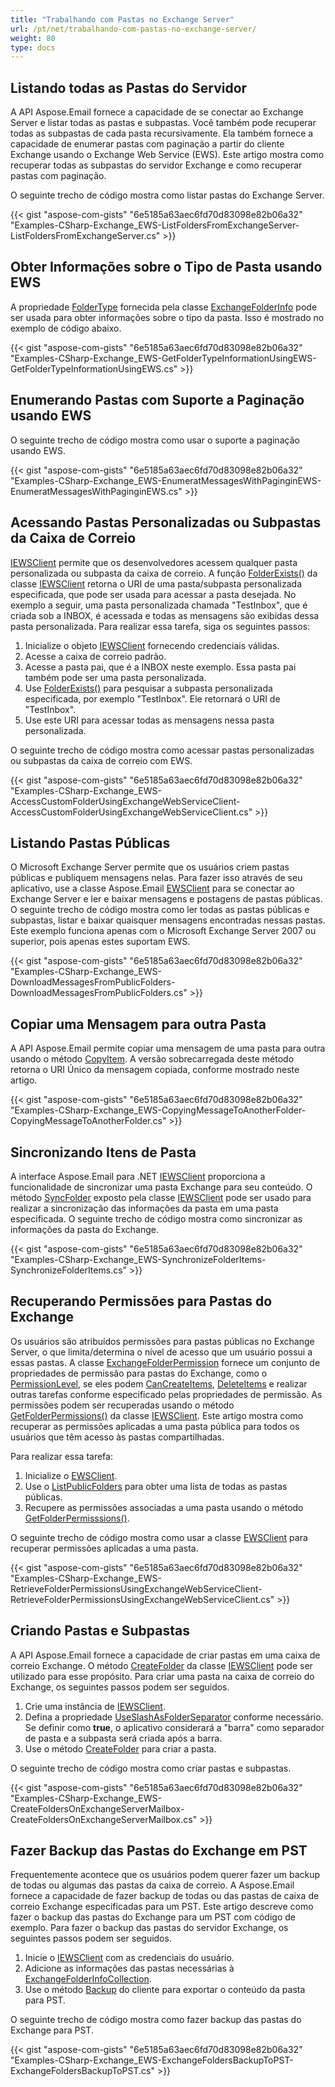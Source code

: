 ```yaml
---
title: "Trabalhando com Pastas no Exchange Server"
url: /pt/net/trabalhando-com-pastas-no-exchange-server/
weight: 80
type: docs
---
```



## **Listando todas as Pastas do Servidor**

A API Aspose.Email fornece a capacidade de se conectar ao Exchange Server e listar todas as pastas e subpastas. Você também pode recuperar todas as subpastas de cada pasta recursivamente. Ela também fornece a capacidade de enumerar pastas com paginação a partir do cliente Exchange usando o Exchange Web Service (EWS). Este artigo mostra como recuperar todas as subpastas do servidor Exchange e como recuperar pastas com paginação.

O seguinte trecho de código mostra como listar pastas do Exchange Server.

{{< gist "aspose-com-gists" "6e5185a63aec6fd70d83098e82b06a32" "Examples-CSharp-Exchange_EWS-ListFoldersFromExchangeServer-ListFoldersFromExchangeServer.cs" >}}

## **Obter Informações sobre o Tipo de Pasta usando EWS**

A propriedade [FolderType](https://reference.aspose.com/email/net/aspose.email.clients.exchange/exchangefolderinfo/foldertype/) fornecida pela classe [ExchangeFolderInfo](https://reference.aspose.com/email/net/aspose.email.clients.exchange/exchangefolderinfo/) pode ser usada para obter informações sobre o tipo da pasta. Isso é mostrado no exemplo de código abaixo.

{{< gist "aspose-com-gists" "6e5185a63aec6fd70d83098e82b06a32" "Examples-CSharp-Exchange_EWS-GetFolderTypeInformationUsingEWS-GetFolderTypeInformationUsingEWS.cs" >}}

## **Enumerando Pastas com Suporte a Paginação usando EWS**

O seguinte trecho de código mostra como usar o suporte a paginação usando EWS.

{{< gist "aspose-com-gists" "6e5185a63aec6fd70d83098e82b06a32" "Examples-CSharp-Exchange_EWS-EnumeratMessagesWithPaginginEWS-EnumeratMessagesWithPaginginEWS.cs" >}}

## **Acessando Pastas Personalizadas ou Subpastas da Caixa de Correio**

[IEWSClient](https://reference.aspose.com/email/net/aspose.email.clients.exchange.webservice/iewsclient/) permite que os desenvolvedores acessem qualquer pasta personalizada ou subpasta da caixa de correio. A função [FolderExists()](https://reference.aspose.com/email/net/aspose.email.clients.exchange.webservice/iewsclient/folderexists/#folderexists/) da classe [IEWSClient](https://reference.aspose.com/email/net/aspose.email.clients.exchange.webservice/iewsclient/) retorna o URI de uma pasta/subpasta personalizada especificada, que pode ser usada para acessar a pasta desejada. No exemplo a seguir, uma pasta personalizada chamada "TestInbox", que é criada sob a INBOX, é acessada e todas as mensagens são exibidas dessa pasta personalizada. Para realizar essa tarefa, siga os seguintes passos:

1. Inicialize o objeto [IEWSClient](https://reference.aspose.com/email/net/aspose.email.clients.exchange.webservice/iewsclient/) fornecendo credenciais válidas.
1. Acesse a caixa de correio padrão.
1. Acesse a pasta pai, que é a INBOX neste exemplo. Essa pasta pai também pode ser uma pasta personalizada.
1. Use [FolderExists()](https://reference.aspose.com/email/net/aspose.email.clients.exchange.webservice/iewsclient/folderexists/#folderexists/) para pesquisar a subpasta personalizada especificada, por exemplo "TestInbox". Ele retornará o URI de "TestInbox".
1. Use este URI para acessar todas as mensagens nessa pasta personalizada.

O seguinte trecho de código mostra como acessar pastas personalizadas ou subpastas da caixa de correio com EWS.

{{< gist "aspose-com-gists" "6e5185a63aec6fd70d83098e82b06a32" "Examples-CSharp-Exchange_EWS-AccessCustomFolderUsingExchangeWebServiceClient-AccessCustomFolderUsingExchangeWebServiceClient.cs" >}}

## **Listando Pastas Públicas**

O Microsoft Exchange Server permite que os usuários criem pastas públicas e publiquem mensagens nelas. Para fazer isso através de seu aplicativo, use a classe Aspose.Email [EWSClient](https://reference.aspose.com/email/net/aspose.email.clients.exchange.webservice/ewsclient/) para se conectar ao Exchange Server e ler e baixar mensagens e postagens de pastas públicas. O seguinte trecho de código mostra como ler todas as pastas públicas e subpastas, listar e baixar quaisquer mensagens encontradas nessas pastas. Este exemplo funciona apenas com o Microsoft Exchange Server 2007 ou superior, pois apenas estes suportam EWS.

{{< gist "aspose-com-gists" "6e5185a63aec6fd70d83098e82b06a32" "Examples-CSharp-Exchange_EWS-DownloadMessagesFromPublicFolders-DownloadMessagesFromPublicFolders.cs" >}}

## **Copiar uma Mensagem para outra Pasta**

A API Aspose.Email permite copiar uma mensagem de uma pasta para outra usando o método [CopyItem](https://reference.aspose.com/email/net/aspose.email.clients.exchange.webservice/iewsclient/copyitem/#copyitem). A versão sobrecarregada deste método retorna o URI Único da mensagem copiada, conforme mostrado neste artigo.

{{< gist "aspose-com-gists" "6e5185a63aec6fd70d83098e82b06a32" "Examples-CSharp-Exchange_EWS-CopyingMessageToAnotherFolder-CopyingMessageToAnotherFolder.cs" >}}

## **Sincronizando Itens de Pasta**

A interface Aspose.Email para .NET [IEWSClient](https://reference.aspose.com/email/net/aspose.email.clients.exchange.webservice/iewsclient/) proporciona a funcionalidade de sincronizar uma pasta Exchange para seu conteúdo. O método [SyncFolder](https://reference.aspose.com/email/net/aspose.email.clients.exchange.webservice/iewsclient/syncfolder/#syncfolder/) exposto pela classe [IEWSClient](https://reference.aspose.com/email/net/aspose.email.clients.exchange.webservice/iewsclient/) pode ser usado para realizar a sincronização das informações da pasta em uma pasta especificada. O seguinte trecho de código mostra como sincronizar as informações da pasta do Exchange.

{{< gist "aspose-com-gists" "6e5185a63aec6fd70d83098e82b06a32" "Examples-CSharp-Exchange_EWS-SynchronizeFolderItems-SynchronizeFolderItems.cs" >}}

## **Recuperando Permissões para Pastas do Exchange**

Os usuários são atribuídos permissões para pastas públicas no Exchange Server, o que limita/determina o nível de acesso que um usuário possui a essas pastas. A classe [ExchangeFolderPermission](https://reference.aspose.com/email/net/aspose.email.clients.exchange/exchangefolderpermission/) fornece um conjunto de propriedades de permissão para pastas do Exchange, como o [PermissionLevel](https://reference.aspose.com/email/net/aspose.email.clients.exchange/exchangefolderpermission/permissionlevel/), se eles podem [CanCreateItems](https://reference.aspose.com/email/net/aspose.email.clients.exchange/exchangebasepermission/cancreateitems/), [DeleteItems](https://reference.aspose.com/email/net/aspose.email.clients.exchange/exchangebasepermission/deleteitems/) e realizar outras tarefas conforme especificado pelas propriedades de permissão. As permissões podem ser recuperadas usando o método [GetFolderPermissions()](https://reference.aspose.com/email/net/aspose.email.clients.exchange.webservice/iewsclient/getfolderpermissions/#getfolderpermissions) da classe [IEWSClient](https://reference.aspose.com/email/net/aspose.email.clients.exchange/webservice/iewsclient/). Este artigo mostra como recuperar as permissões aplicadas a uma pasta pública para todos os usuários que têm acesso às pastas compartilhadas.

Para realizar essa tarefa:

1. Inicialize o [EWSClient](https://reference.aspose.com/email/net/aspose.email.clients.exchange/webservice/ewsclient/).
1. Use o [ListPublicFolders](https://reference.aspose.com/email/net/aspose.email.clients.exchange.webservice/iewsclient/listpublicfolders/#listpublicfolders) para obter uma lista de todas as pastas públicas.
1. Recupere as permissões associadas a uma pasta usando o método [GetFolderPermisssions()](https://reference.aspose.com/email/net/aspose.email.clients.exchange/webservice/iewsclient/getfolderpermissions/#getfolderpermissions).

O seguinte trecho de código mostra como usar a classe [EWSClient](https://reference.aspose.com/email/net/aspose.email.clients.exchange.webservice/ewsclient/) para recuperar permissões aplicadas a uma pasta.

{{< gist "aspose-com-gists" "6e5185a63aec6fd70d83098e82b06a32" "Examples-CSharp-Exchange_EWS-RetrieveFolderPermissionsUsingExchangeWebServiceClient-RetrieveFolderPermissionsUsingExchangeWebServiceClient.cs" >}}

## **Criando Pastas e Subpastas**

A API Aspose.Email fornece a capacidade de criar pastas em uma caixa de correio Exchange. O método [CreateFolder](https://reference.aspose.com/email/net/aspose.email.clients.exchange.webservice/iewsclient/createfolder/#createfolder/) da classe [IEWSClient](https://reference.aspose.com/email/net/aspose.email.clients.exchange.webservice/iewsclient/) pode ser utilizado para esse propósito. Para criar uma pasta na caixa de correio do Exchange, os seguintes passos podem ser seguidos.

1. Crie uma instância de [IEWSClient](https://reference.aspose.com/email/net/aspose.email.clients.exchange.webservice/iewsclient/).
1. Defina a propriedade [UseSlashAsFolderSeparator](https://reference.aspose.com/email/net/aspose.email.clients.exchange.webservice/iewsclient/useslashasfolderseparator/) conforme necessário. Se definir como **true**, o aplicativo considerará a "barra" como separador de pasta e a subpasta será criada após a barra.
1. Use o método [CreateFolder](https://reference.aspose.com/email/net/aspose.email.clients.exchange.webservice/iewsclient/createfolder/#createfolder/) para criar a pasta.

O seguinte trecho de código mostra como criar pastas e subpastas.

{{< gist "aspose-com-gists" "6e5185a63aec6fd70d83098e82b06a32" "Examples-CSharp-Exchange_EWS-CreateFoldersOnExchangeServerMailbox-CreateFoldersOnExchangeServerMailbox.cs" >}}

## **Fazer Backup das Pastas do Exchange em PST**

Frequentemente acontece que os usuários podem querer fazer um backup de todas ou algumas das pastas da caixa de correio. A Aspose.Email fornece a capacidade de fazer backup de todas ou das pastas de caixa de correio Exchange especificadas para um PST. Este artigo descreve como fazer o backup das pastas do Exchange para um PST com código de exemplo. Para fazer o backup das pastas do servidor Exchange, os seguintes passos podem ser seguidos.

1. Inicie o [IEWSClient](https://reference.aspose.com/email/net/aspose.email.clients.exchange.webservice/iewsclient/) com as credenciais do usuário.
1. Adicione as informações das pastas necessárias à [ExchangeFolderInfoCollection](https://reference.aspose.com/email/net/aspose.email.clients.exchange/exchangefolderinfocollection/).
1. Use o método [Backup](https://reference.aspose.com/email/net/aspose.email.clients.exchange.webservice/iewsclient/backup/#backup/) do cliente para exportar o conteúdo da pasta para PST.

O seguinte trecho de código mostra como fazer backup das pastas do Exchange para PST.

{{< gist "aspose-com-gists" "6e5185a63aec6fd70d83098e82b06a32" "Examples-CSharp-Exchange_EWS-ExchangeFoldersBackupToPST-ExchangeFoldersBackupToPST.cs" >}}